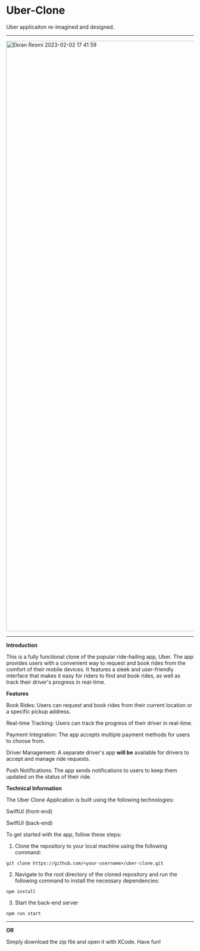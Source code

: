 # Uber-Clone
Uber applicaiton re-imagined and designed.

---

<img width="1584" alt="Ekran Resmi 2023-02-02 17 41 59" src="https://user-images.githubusercontent.com/48603868/216355788-bd78018b-64fb-4ddc-9c86-2e7d09c5b551.png">


---

**Introduction**

This is a fully functional clone of the popular ride-hailing app, Uber. The app provides users with a convenient way to request and book rides from the comfort of their mobile devices. It features a sleek and user-friendly interface that makes it easy for riders to find and book rides, as well as track their driver's progress in real-time.

**Features**

Book Rides: Users can request and book rides from their current location or a specific pickup address.

Real-time Tracking: Users can track the progress of their driver in real-time.

Payment Integration: The app accepts multiple payment methods for users to choose from.

Driver Management: A separate driver's app **will be** available for drivers to accept and manage ride requests.

Push Notifications: The app sends notifications to users to keep them updated on the status of their ride.

**Technical Information**

The Uber Clone Application is built using the following technologies:

SwiftUI (front-end)

SwiftUI (back-end)

To get started with the app, follow these steps:

1. Clone the repository to your local machine using the following command:

```
git clone https://github.com/<your-username>/uber-clone.git
```

2. Navigate to the root directory of the cloned repository and run the following command to install the necessary dependencies:


```
npm install
```
3. Start the back-end server

```
npm run start
```

---
**OR**

Simply download the zip file and open it with XCode. Have fun!


